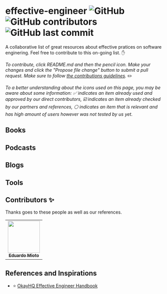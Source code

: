 # effective-engineer  ![GitHub](https://img.shields.io/github/license/eduardomioto/effective-engineer?style=flat-square) ![GitHub contributors](https://img.shields.io/github/contributors/eduardomioto/effective-engineer?color=%232E8DCD&style=flat-square) ![GitHub last commit](https://img.shields.io/github/last-commit/eduardomioto/effective-engineer?style=flat-square)

A collaborative list of great resources about effective pratices on software enginering. Feel free to contribute to this on-going list. :hand:

*To contribute, click README.md and then the pencil icon. Make your changes and click the "Propose file change" button to submit a pull request. Make sure to follow [the contributions guidelines](CONTRIBUTING.md).* :pencil2:

*To a better understanding about the icons used on this page, you may be aware about some information: :white_check_mark: indicates an item already used and approved by our direct contributors, :ballot_box_with_check: indicates an item already checked by our partners and references, :white_circle: indicates an item that is relevant and has high amount of users however was not tested by us yet.* 

## Books

## Podcasts

## Blogs

## Tools


## Contributors ✨

Thanks goes to these people as well as our references.

<!-- ALL-CONTRIBUTORS-LIST:START - Do not remove or modify this section -->
<!-- prettier-ignore-start -->
<!-- markdownlint-disable -->
<table>
  <tr>
    <td align="center">
      <a href="https://eduardomioto.com"><img src="https://avatars.githubusercontent.com/eduardomioto" width="100px;" alt=""/>
      <br />
      <sub><b>Eduardo Mioto</b></sub></a>
      <br />
    </td>
 </tr>
</table>
<!-- markdownlint-enable -->
<!-- prettier-ignore-end -->
<!-- ALL-CONTRIBUTORS-LIST:END -->

## References and Inspirations 
- :star: [OkayHQ Effective Engineer Handbook](https://github.com/OkayHQ/ee-handbook/blob/main/content/en/resources.md)
